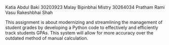 Katia Abdul Baki 30203923
Malay Bipinbhai Mistry 30264034
Pratham Rami
Vasu Rakeshbhai Shah

This assignment is about modernizing and streamlining the management of student grades by developing a Python code to effectively and efficiently track students GPAs. This system will allow for more accuracy over the outdated method of manual calculation.